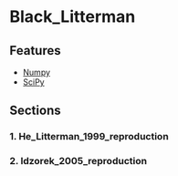 # Black_Litterman

## Features ##
- [Numpy](http://www.numpy.org) 
- [SciPy](https://www.scipy.org)

## Sections ##
### 1. He_Litterman_1999_reproduction ###

### 2. Idzorek_2005_reproduction ###
